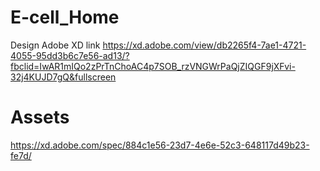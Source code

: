# E-cell_Home
Design Adobe XD link
https://xd.adobe.com/view/db2265f4-7ae1-4721-4055-95dd3b6c7e56-ad13/?fbclid=IwAR1mIQo2zPrTnChoAC4p7SOB_rzVNGWrPaQjZIQGF9jXFvi-32j4KUJD7gQ&fullscreen
# Assets
https://xd.adobe.com/spec/884c1e56-23d7-4e6e-52c3-648117d49b23-fe7d/